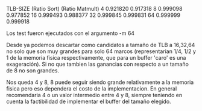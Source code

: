TLB-SIZE    (Ratio Sort)    (Ratio Matmult) 
4           0.921820        0.917318
8           0.999098        0.977852
16          0.999493        0.988377
32          0.999845        0.999831
64          0.999999        0.999918

Los test fueron ejecutados con el argumento -m 64

Desde ya podemos descartar como candidatos a tamaño de TLB a 16,32,64 no solo que son muy grandes para solo 64 marcos (representarian 1/4, 1/2 y 1 de la memoria fisica respectivamente, que para un buffer 'caro' es una exageración). Si no que tambien las ganancias con respecto a un tamaño de 8 no son grandes.

Nos queda 4 y 8, 8 puede seguir siendo grande relativamente a la memoria fisica pero eso dependera el costo de la implementacion. En general recomendaria 4 o un valor intermedio entre 4 y 8, siempre teniendo en cuenta la factibilidad de implementar el buffer del tamaño elegido.

